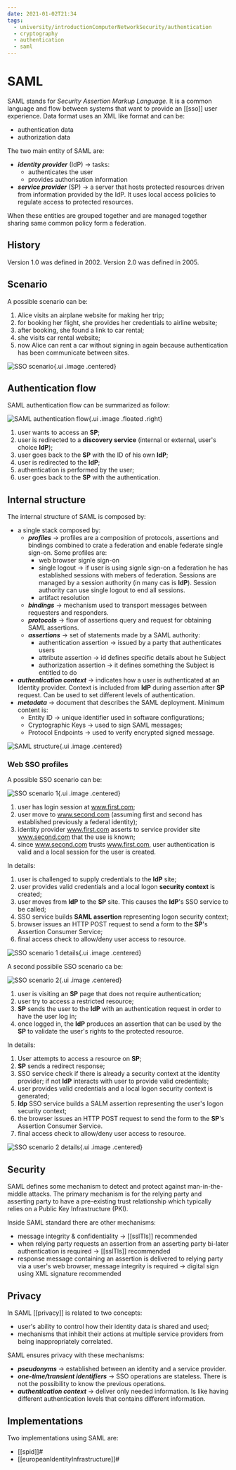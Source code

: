 ```yaml
---
date: 2021-01-02T21:34
tags:
  - university/introductionComputerNetworkSecurity/authentication
  - cryptography
  - authentication
  - saml
---
```


# SAML
SAML stands for *Security Assertion Markup Language*. It is a common language and flow between systems that want to provide an [[sso]] user experience.
Data format uses an XML like format and can be:

* authentication data
* authorization data

The two main entity of SAML are:

* ***identity provider*** (IdP) → tasks:
    * authenticates the user
    * provides authorisation information
* ***service provider*** (SP) → a server that hosts protected resources driven from information provided by the IdP. It uses local access policies to regulate access to protected resources.

When these entities are grouped together and are managed together sharing same common policy form a federation. 

## History
Version 1.0 was defined in 2002.
Version 2.0 was defined in 2005.

## Scenario
A possible scenario can be:

1. Alice visits an airplane website for making her trip;
2. for booking her flight, she provides her credentials to airline website;
3. after booking, she found a link to car rental;
4. she visits car rental website;
5. now Alice can rent a car without signing in again because authentication has been communicate between sites.

![SSO scenario](./static/ssoScenario.png){.ui .image .centered}

## Authentication flow
SAML authentication flow can be summarized as follow:

![SAML authentication flow](./static/samlAuthenticationFlow.png){.ui .image .floated .right}

1. user wants to access an **SP**;
2. user is redirected to a **discovery service** (internal or external, user's choice **IdP**);
3. user goes back to the **SP** with the ID of his own **IdP**;
4. user is redirected to the **IdP**;
5. authentication is performed by the user;
6. user goes back to the **SP** with the authentication.

## Internal structure
The internal structure of SAML is composed by:

* a single stack composed by:
    * ***profiles*** → profiles are a composition of protocols, assertions and bindings combined to crate a federation and enable federate single sign-on. Some profiles are:
        * web browser signle sign-on
        * single logout → if user is using signle sign-on a federation he has established sessions with mebers of federation. Sessions are managed by a session authority (in many cas is **IdP**). Session authority can use single logout to end all sessions.
        * artifact resolution
    * ***bindings*** → mechanism used to transport messages between requesters and responders.
    * ***protocols*** → flow of assertions query and request for obtaining SAML assertions.
    * ***assertions*** → set of statements made by a SAML authority:
        * authentication assertion → issued by a party that authenticates users
        * attribute assertion → id defines specific details about he Subject
        * authorization assertion → it defines something the Subject is entitled to do
* ***authentication context*** → indicates how a user is authenticated at an Identity provider. Context is included from **IdP** during assertion after **SP** request. Can be used to set different levels of authentication.
* ***metadata*** → document that describes the SAML deployment. Minimum content is:
    * Entity ID → unique identifier used in software configurations;
    * Cryptographic Keys → used to sign SAML messages;
    * Protocol Endpoints → used to verify encrypted signed message.

![SAML structure](./static/samlStructure.png){.ui .image .centered}

### Web SSO profiles
A possible SSO scenario can be:

![SSO scenario 1](./static/ssoProfile_1.png){.ui .image .centered}

1. user has login session at www.first.com;
2. user move to www.second.com (assuming first and second has established previously a federal identity);
3. identity provider www.first.com asserts to service provider site www.second.com that the use is known;
4. since www.second.com trusts www.first.com, user authentication is valid and a local session for the user is created.

In details:

1. user is challenged to supply credentials to the **IdP** site;
2. user provides valid credentials and a local logon **security context** is created;
3. user moves from **IdP** to the **SP** site. This causes the **IdP**'s SSO service to be called;
4. SSO service builds **SAML assertion** representing logon security context;
5. browser issues an HTTP POST request to send a form to the **SP**'s Assertion Consumer Service;
6. final access check to allow/deny user access to resource.

![SSO scenario 1 details](./static/ssoProfileDetails_1.png){.ui .image .centered}

A second possibile SSO scenario ca be:

![SSO scenario 2](./static/ssoProfile_2.png){.ui .image .centered}

1. user is visiting an **SP** page that does not require authentication;
2. user try to access a restricted resource;
3. **SP** sends the user to the **IdP** with an authentication request in order to have the user log in;
4. once logged in, the **IdP** produces an assertion that can be used by the **SP** to validate the user's rights to the protected resource.

In details:

1. User attempts to access a resource on **SP**;
2. **SP** sends a redirect response;
3. SSO service check if there is already a security context at the identity provider; if not **IdP** interacts with user to provide valid credentials;
4. user provides valid credentials and a local logon security context is generated;
5. **Idp** SSO service builds a SALM assertion representing the user's logon security context;
6. the browser issues an HTTP POST request to send the form to the **SP**'s Assertion Consumer Service.
7. final access check to allow/deny user access to resource.

![SSO scenario 2 details](./static/ssoProfileDetails_2.png){.ui .image .centered}

## Security
SAML defines some mechanism to detect and protect against man-in-the-middle attacks. The primary mechanism is for the relying party and asserting party to have a pre-existing trust relationship which typically relies on a Public Key Infrastructure (PKI).

Inside SAML standard there are other mechanisms:

* message integrity & confidentiality → [[sslTls]] recommended
* when relying party requests an assertion from an asserting party bi-later authentication is required → [[sslTls]] recommended
* response message containing an assertion is delivered to relying party via a user's web browser, message integrity is required → digital sign using XML signature recommended

## Privacy
In SAML [[privacy]] is related to two concepts:

* user's ability to control how their identity data is shared and used;
* mechanisms that inhibit their actions at multiple service providers from being inappropriately correlated.

SAML ensures privacy with these mechanisms:

* ***pseudonyms*** → established between an identity and a service provider.
* ***one-time/transient identifiers*** → SSO operations are stateless. There is not the possibility to know the previous operations.
* ***authentication context*** → deliver only needed information. Is like having different authentication levels that contains different information.

## Implementations
Two implementations using SAML are:

* [[spid]]#
* [[europeanIdentityInfrastructure]]#
